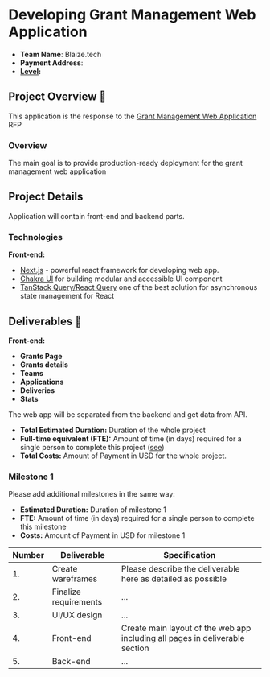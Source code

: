 # Developing Grant Management Web Application

* **Team Name**: Blaize.tech
* **Payment Address**:
* **[Level](https://github.com/w3f/Grants-Program/tree/master#level_slider-levels):** 

## Project Overview :page_facing_up:

This application is the response to the [Grant Management Web Application](https://github.com/w3f/Grants-Program/blob/master/docs/RFPs/Open/grant_management_webapp.md) RFP  

### Overview

The main goal is to provide production-ready deployment for the grant management web application

## Project Details

Application will contain front-end and backend parts.

### Technologies

**Front-end:**
* [Next.js](https://nextjs.org/) - powerful react framework for developing web app.
* [Chakra UI](https://chakra-ui.com/) for building modular and accessible UI component
* [TanStack Query/React Query](https://tanstack.com/query/latest/) one of the best solution for asynchronous state management for React

## Deliverables :nut_and_bolt:

**Front-end:**

* **Grants Page**
* **Grants details**
* **Teams**
* **Applications**
* **Deliveries**
* **Stats**

The web app will be separated from the backend and get data from API.

* **Total Estimated Duration:** Duration of the whole project
* **Full-time equivalent (FTE):**  Amount of time (in days) required for a single person to complete this project ([see](https://en.wikipedia.org/wiki/Full-time_equivalent)) 
* **Total Costs:** Amount of Payment in USD for the whole project. 
### Milestone 1

Please add additional milestones in the same way: 
* **Estimated Duration:** Duration of milestone 1 
* **FTE:**  Amount of time (in days) required for a single person to complete this milestone
* **Costs:** Amount of Payment in USD for milestone 1


| Number | Deliverable           | Specification                                                                | 
|--------|-----------------------|------------------------------------------------------------------------------|
| 1.     | Create wareframes     | Please describe the deliverable here as detailed as possible                 |  
| 2.     | Finalize requirements | ...                                                                          |
| 3.     | UI/UX design          | ...                                                                          |
| 4.     | Front-end             | Create main layout of the web app including all pages in deliverable section |
| 5.     | Back-end              | ...                                                                          |

